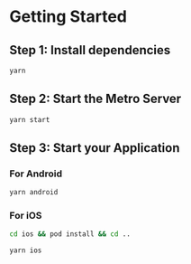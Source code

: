 # Getting Started

## Step 1: Install dependencies

```bash
yarn
```

## Step 2: Start the Metro Server


```bash
yarn start
```

## Step 3: Start your Application

### For Android

```bash
yarn android
```

### For iOS

```bash
cd ios && pod install && cd ..
```

```bash
yarn ios
```


